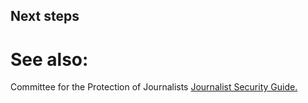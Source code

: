 
## Next steps

# See also:
Committee for the Protection of Journalists [Journalist Security Guide.](https://cpj.org/reports/2012/04/journalist-security-guide.php)
